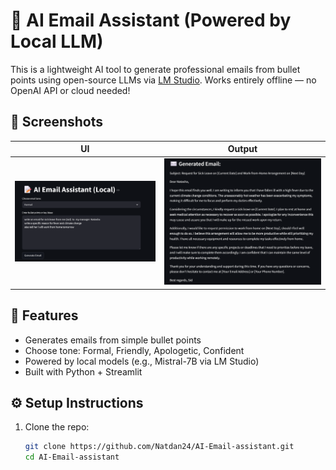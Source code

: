 # 📝 AI Email Assistant (Powered by Local LLM)

This is a lightweight AI tool to generate professional emails from bullet points using open-source LLMs via [LM Studio](https://lmstudio.ai). Works entirely offline — no OpenAI API or cloud needed!

## 📸 Screenshots

| UI | Output |
|----|--------|
| ![Main UI](1.png) | ![Generated Email](3.png) |

## 🚀 Features

- Generates emails from simple bullet points
- Choose tone: Formal, Friendly, Apologetic, Confident
- Powered by local models (e.g., Mistral-7B via LM Studio)
- Built with Python + Streamlit

## ⚙️ Setup Instructions

1. Clone the repo:
   ```bash
   git clone https://github.com/Natdan24/AI-Email-assistant.git
   cd AI-Email-assistant
